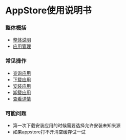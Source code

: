 # AppStore使用说明书

### 整体概括
- [整体说明](../soft/%E6%95%B4%E4%BD%93%E8%AF%B4%E6%98%8E.md)
- [应用管理](../soft/%E4%B8%8B%E8%BD%BD%E5%BA%94%E7%94%A8.md)

### 常见操作

- [查询应用](../soft/%E6%9F%A5%E8%AF%A2%E5%BA%94%E7%94%A8.md)
- [下载应用](../soft/%E4%B8%8B%E8%BD%BD%E5%BA%94%E7%94%A8.md)
- [安装应用](../soft/%E5%AE%89%E8%A3%85%E5%BA%94%E7%94%A8.md)
- [卸载应用](../soft/%E5%8D%B8%E8%BD%BD%E5%BA%94%E7%94%A8.md)
- [查看详情](../soft/%E6%9F%A5%E7%9C%8B%E8%AF%A6%E6%83%85.md)

### 可能问题
- 第一次下载安装应用的时候需要选择允许安装未知来源
- 如果appstore打不开清空缓存试一试
